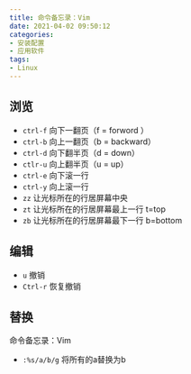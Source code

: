 ```yaml
---
title: 命令备忘录：Vim
date: 2021-04-02 09:50:12
categories:
- 安装配置
- 应用软件
tags: 
- Linux
---
```


## 浏览

- `ctrl-f`  向下一翻页（f = forword ）
- `ctrl-b` 向上一翻页（b = backward）
- `ctrl-d` 向下翻半页（d = down）
- `ctlr-u` 向上翻半页（u = up）
- `ctrl-e` 向下滚一行
- `ctrl-y` 向上滚一行
- `zz` 让光标所在的行居屏幕中央
- `zt` 让光标所在的行居屏幕最上一行 t=top
- `zb` 让光标所在的行居屏幕最下一行 b=bottom

## 编辑

- `u` 撤销
- `Ctrl-r` 恢复撤销

## 替换
命令备忘录：Vim
- `:%s/a/b/g` 将所有的a替换为b

